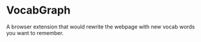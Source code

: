 # VocabGraph
A browser extension that would rewrite the webpage with new vocab words you want to remember.
